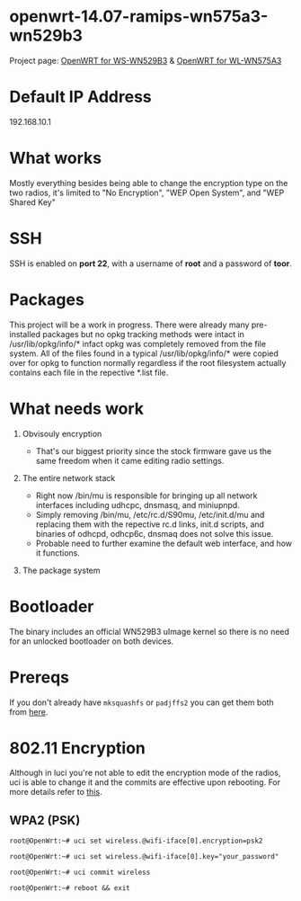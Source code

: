 # openwrt-14.07-ramips-wn575a3-wn529b3
Project page: [OpenWRT for WS-WN529B3](http://osmar.gonzal.us/openwrt-ws-wn529b3/) & [OpenWRT for WL-WN575A3](http://osmar.gonzal.us/openwrt-for-wl-wn575a3/)
# Default IP Address
192.168.10.1
# What works
Mostly everything besides being able to change the encryption type on the two radios, it's limited to "No Encryption", "WEP Open System", and "WEP Shared Key"
# SSH
SSH is enabled on **port 22**, with a username of **root** and a password of **toor**. 
# Packages
This project will be a work in progress. There were already many pre-installed packages but no opkg tracking methods were intact in /usr/lib/opkg/info/* 
infact opkg was completely removed from the file system. All of the files found in a typical /usr/lib/opkg/info/* were copied over for opkg to function
normally regardless if the root filesystem actually contains each file in the repective *.list file.
# What needs work
1. Obvisouly encryption

   * That's our biggest priority since the stock firmware gave us the same freedom when it came editing radio settings.
2. The entire network stack

   * Right now /bin/mu is responsible for bringing up all network interfaces including udhcpc, dnsmasq, and miniupnpd. 
   * Simply removing /bin/mu, /etc/rc.d/S90mu, /etc/init.d/mu and replacing them with the repective rc.d links, init.d scripts, and binaries of odhcpd, odhcp6c, dnsmaq does not solve this issue.
   * Probable need to further examine the default web interface, and how it functions. 
3. The package system

# Bootloader
The binary includes an official WN529B3 uImage kernel so there is no need for an unlocked bootloader on both devices.

# Prereqs
If you don't already have `mksquashfs` or `padjffs2` you can get them both from [here](https://github.com/rssnsj/firmware-tools).

# 802.11 Encryption
Although in luci you're not able to edit the encryption mode of the radios, uci is able to change it and the commits are effective upon rebooting. For more details refer to [this](https://wiki.openwrt.org/doc/uci/wireless/encryption).
## WPA2 (PSK)
`root@OpenWrt:~# uci set wireless.@wifi-iface[0].encryption=psk2`

`root@OpenWrt:~# uci set wireless.@wifi-iface[0].key="your_password"`

`root@OpenWrt:~# uci commit wireless`

`root@OpenWrt:~# reboot && exit`
